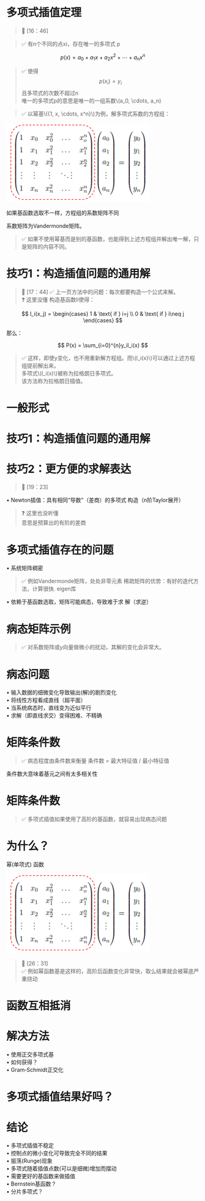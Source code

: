 # 多项式插值定理

> &#x1F50E; [16：46]  



> &#x2705; 有n个不同的点xi，存在唯一的多项式 p

$$
p(x) = a_0 + a_1x + a_2x^2 + \cdots + a_nx^n
$$

>  &#x2705; 使得
$$
p(x_i) = y_i
$$
且多项式的次数不超过n  
> 唯一的多项式p的意思是唯一的一组系数\\(a_0, \cdots, a_n)

> &#x2705; 以幂基\\({1, x, \cdots, x^n}\\)为例，解多项式系数的方程组：

![](../assets/10.PNG)

如果基函数选取不一样，方程组的系数矩阵不同

系数矩阵为Vandermonde矩阵。  

> &#x2705; 如果不使用幂基而是别的基函数，也能得到上述方程组并解出唯一解，只是矩阵的内容不同。  

# 技巧1：构造插值问题的通用解

> &#x1F50E; [17：44] 
> &#x2705; 上一页方法中的问题：每次都要构造一个公式来解。  
> &#x2753; 这里没懂
> 构造基函数li使得：  

$$
l_i(x_j) = \begin{cases}
 1 & \text{ if } i=j \\
 0 & \text{ if } i\neq j
\end{cases}
$$

那么：  

$$
P(x) = \sum_{i=0}^{n}y_il_i(x)
$$

> &#x2705; 这样，即使y变化，也不用重新解方程组。而\\(l_i(x)\\)可以通过上述方程组提前解出来。  
> 多项式\\(l_i(x)\\)被称为拉格朗日多项式。  
> 该方法称为拉格朗日插值。

# 一般形式

# 技巧1：构造插值问题的通用解

# 技巧2：更方便的求解表达

> &#x1F50E; [19：23]  

• Newton插值：具有相同“导数”（差商）的多项式
构造（n阶Taylor展开）

> &#x2753; 这里也没听懂  
> 意思是预算出的有阶的差商  

# 多项式插值存在的问题

• 系统矩阵稠密

> &#x2705; 例如Vandermonde矩阵，处处非零元素
> 稀疏矩阵的优势：有好的迭代方法，计算很快.
> eigen库

• 依赖于基函数选取，矩阵可能病态，导致难于求
解（求逆）

# 病态矩阵示例

> &#x2705; 对系数矩阵或y向量做微小的扰动，其解的变化会非常大。

# 病态问题

• 输入数据的细微变化导致输出(解)的剧烈变化  
• 将线性方程看成直线（超平面）  
• 当系统病态时，直线变为近似平行  
• 求解（即直线求交）变得困难、不精确

# 矩阵条件数

> &#x2705; 病态程度由条件数来衡量
> 条件数 = 最大特征值 / 最小特征值

条件数大意味着基元之间有太多相关性

# 矩阵条件数

> &#x2705; 多项式插值如果使用了高阶的基函数，就容易出现病态问题

# 为什么？

幂(单项式) 函数

![](../assets/10.PNG)
> &#x1F50E; [26：31]  
> &#x2705; 例如幂函数基是这样的，高阶后函数变化非常快，取么结果就会被幂底严重挠动

# 函数互相抵消

# 解决方法

• 使用正交多项式基  
• 如何获得？  
• Gram‐Schmidt正交化  

# 多项式插值结果好吗？

# 结论

• 多项式插值不稳定  
• 控制点的微小变化可导致完全不同的结果  
• 振荡(Runge)现象  
• 多项式随着插值点数(可以是细微)增加而摆动  
• 需要更好的基函数来做插值  
• Bernstein基函数？  
• 分片多项式？  
